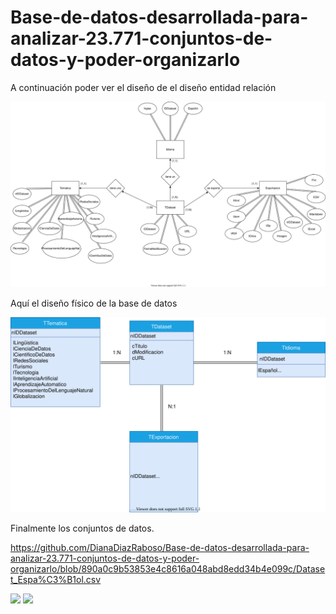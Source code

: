 # Base-de-datos-desarrollada-para-analizar-23.771-conjuntos-de-datos-y-poder-organizarlo

A continuación poder ver el diseño de el diseño entidad relación


<img src="der_dataset-Page-1.svg">

Aquí el diseño físico de la base de datos

<img src="fisico_dataset.svg">

Finalmente los conjuntos de datos.

https://github.com/DianaDiazRaboso/Base-de-datos-desarrollada-para-analizar-23.771-conjuntos-de-datos-y-poder-organizarlo/blob/890a0c9b53853e4c8616a048abd8edd34b4e099c/Dataset_Espa%C3%B1ol.csv


<img src="Dataset_inglés.csv">
<img src="Dataset_Español.csv">
